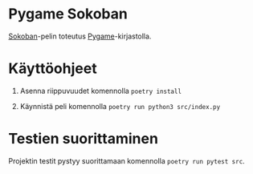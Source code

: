 # Pygame Sokoban

[Sokoban](https://fi.wikipedia.org/wiki/Sokoban)-pelin toteutus [Pygame](https://www.pygame.org)-kirjastolla.

# Käyttöohjeet

1. Asenna riippuvuudet komennolla `poetry install`

2. Käynnistä peli komennolla `poetry run python3 src/index.py`

# Testien suorittaminen

Projektin testit pystyy suorittamaan komennolla `poetry run pytest src`.
